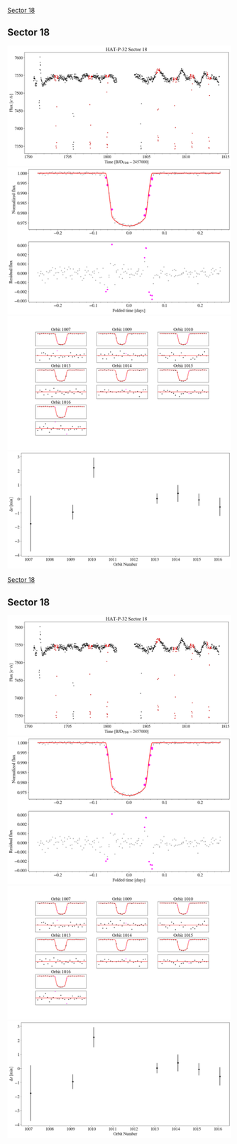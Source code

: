 [Sector 18](#sector18)

<a name = "sector18"></a>
## Sector 18
![alt text](/tt/HAT-P-32_Sector_18/HAT-P-32_Sector_18_a_TimeSeries.png)
![alt text](/tt/HAT-P-32_Sector_18/HAT-P-32_Sector_18_b_FoldedLightCurve.png)
![alt text](/tt/HAT-P-32_Sector_18/HAT-P-32_Sector_18_b_IndividualTransitsWithFit.png)
![alt text](/tt/HAT-P-32_Sector_18/HAT-P-32_Sector_18_c_TimingResiduals.png)

[Sector 18](#sector18)

<a name = "sector18"></a>
## Sector 18
![alt text](/tt/HAT-P-32_Sector_18/HAT-P-32_Sector_18_a_TimeSeries.png)
![alt text](/tt/HAT-P-32_Sector_18/HAT-P-32_Sector_18_b_FoldedLightCurve.png)
![alt text](/tt/HAT-P-32_Sector_18/HAT-P-32_Sector_18_b_IndividualTransitsWithFit.png)
![alt text](/tt/HAT-P-32_Sector_18/HAT-P-32_Sector_18_c_TimingResiduals.png)

